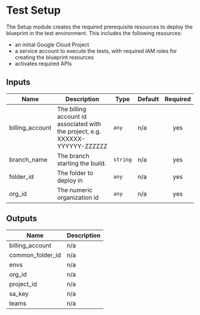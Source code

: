 # Test Setup

The Setup module creates the required prerequisite resources to deploy the blueprint in the test environment. This includes the following resources:
- an initial Google Cloud Project
- a service account to execute the tests, with required IAM roles for creating the blueprint resources
- activates required APIs

<!-- BEGINNING OF PRE-COMMIT-TERRAFORM DOCS HOOK -->
## Inputs

| Name | Description | Type | Default | Required |
|------|-------------|------|---------|:--------:|
| billing\_account | The billing account id associated with the project, e.g. XXXXXX-YYYYYY-ZZZZZZ | `any` | n/a | yes |
| branch\_name | The branch starting the build. | `string` | n/a | yes |
| folder\_id | The folder to deploy in | `any` | n/a | yes |
| org\_id | The numeric organization id | `any` | n/a | yes |

## Outputs

| Name | Description |
|------|-------------|
| billing\_account | n/a |
| common\_folder\_id | n/a |
| envs | n/a |
| org\_id | n/a |
| project\_id | n/a |
| sa\_key | n/a |
| teams | n/a |

<!-- END OF PRE-COMMIT-TERRAFORM DOCS HOOK -->
